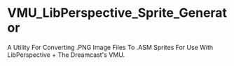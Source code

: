 # VMU_LibPerspective_Sprite_Generator
A Utility For Converting .PNG Image Files To .ASM Sprites For Use With LibPerspective + The Dreamcast's VMU.
